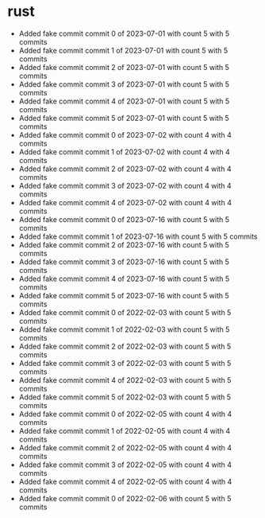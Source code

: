 # rust
- Added fake commit commit 0 of 2023-07-01 with count 5 with 5 commits
- Added fake commit commit 1 of 2023-07-01 with count 5 with 5 commits
- Added fake commit commit 2 of 2023-07-01 with count 5 with 5 commits
- Added fake commit commit 3 of 2023-07-01 with count 5 with 5 commits
- Added fake commit commit 4 of 2023-07-01 with count 5 with 5 commits
- Added fake commit commit 5 of 2023-07-01 with count 5 with 5 commits
- Added fake commit commit 0 of 2023-07-02 with count 4 with 4 commits
- Added fake commit commit 1 of 2023-07-02 with count 4 with 4 commits
- Added fake commit commit 2 of 2023-07-02 with count 4 with 4 commits
- Added fake commit commit 3 of 2023-07-02 with count 4 with 4 commits
- Added fake commit commit 4 of 2023-07-02 with count 4 with 4 commits
- Added fake commit commit 0 of 2023-07-16 with count 5 with 5 commits
- Added fake commit commit 1 of 2023-07-16 with count 5 with 5 commits
- Added fake commit commit 2 of 2023-07-16 with count 5 with 5 commits
- Added fake commit commit 3 of 2023-07-16 with count 5 with 5 commits
- Added fake commit commit 4 of 2023-07-16 with count 5 with 5 commits
- Added fake commit commit 5 of 2023-07-16 with count 5 with 5 commits
- Added fake commit commit 0 of 2022-02-03 with count 5 with 5 commits
- Added fake commit commit 1 of 2022-02-03 with count 5 with 5 commits
- Added fake commit commit 2 of 2022-02-03 with count 5 with 5 commits
- Added fake commit commit 3 of 2022-02-03 with count 5 with 5 commits
- Added fake commit commit 4 of 2022-02-03 with count 5 with 5 commits
- Added fake commit commit 5 of 2022-02-03 with count 5 with 5 commits
- Added fake commit commit 0 of 2022-02-05 with count 4 with 4 commits
- Added fake commit commit 1 of 2022-02-05 with count 4 with 4 commits
- Added fake commit commit 2 of 2022-02-05 with count 4 with 4 commits
- Added fake commit commit 3 of 2022-02-05 with count 4 with 4 commits
- Added fake commit commit 4 of 2022-02-05 with count 4 with 4 commits
- Added fake commit commit 0 of 2022-02-06 with count 5 with 5 commits
